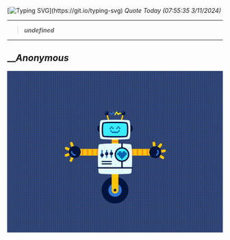 [![Typing SVG](https://readme-typing-svg.herokuapp.com?font=Press+Start+2P&color=C2F784&size=35&width=900&height=100&lines=Hello+World%2C+I'm+Hung+!)](https://git.io/typing-svg) 
_Quote Today (07:55:35 3/11/2024)_
___
>**_undefined_**
___

## __**_Anonymous_**

![RobotDance](src/assets/images/robot-dancing-dribble.gif?style=center)
